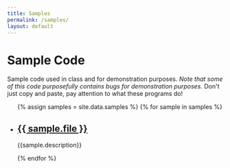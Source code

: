 ```yaml
---
title: Samples
permalink: /samples/
layout: default
---
```

# Sample Code

Sample code used in class and for demonstration purposes. *Note that some of this code purposefully contains bugs for demonstration purposes.* Don't just copy and paste, pay attention to what these programs do!

<div class="samples">
	<ul class="post-list">
		{% assign samples = site.data.samples %}
		{% for sample in samples %}
            <li>
                <h2><a class="post-link" href="{{ sample.file }}">{{ sample.file }}</a></h2>
				<p>{{sample.description}}</p>
            </li>
		{% endfor %}
	</ul>
</div>
